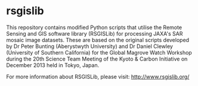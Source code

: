 # rsgislib
This repository contains modified Python scripts that utilise the Remote Sensing and GIS software library (RSGISLib) for processing JAXA's SAR mosaic image datasets. These are based on the original scripts developed by Dr Peter Bunting (Aberystwyth University) and Dr Daniel Clewley (University of Southern California) for the Global Magrove Watch Workshop during the 20th Science Team Meeting of the Kyoto & Carbon Initiative on December 2013 held in Tokyo, Japan.

For more information about RSGISLib, please visit: http://www.rsgislib.org/
